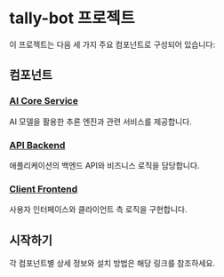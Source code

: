 # tally-bot 프로젝트

이 프로젝트는 다음 세 가지 주요 컴포넌트로 구성되어 있습니다:

## 컴포넌트

### [AI Core Service](./ai-core-service/README.md)
AI 모델을 활용한 추론 엔진과 관련 서비스를 제공합니다.

### [API Backend](./api-backend/README.md)
애플리케이션의 백엔드 API와 비즈니스 로직을 담당합니다.

### [Client Frontend](./client-frontend/README.md)
사용자 인터페이스와 클라이언트 측 로직을 구현합니다.

## 시작하기

각 컴포넌트별 상세 정보와 설치 방법은 해당 링크를 참조하세요.